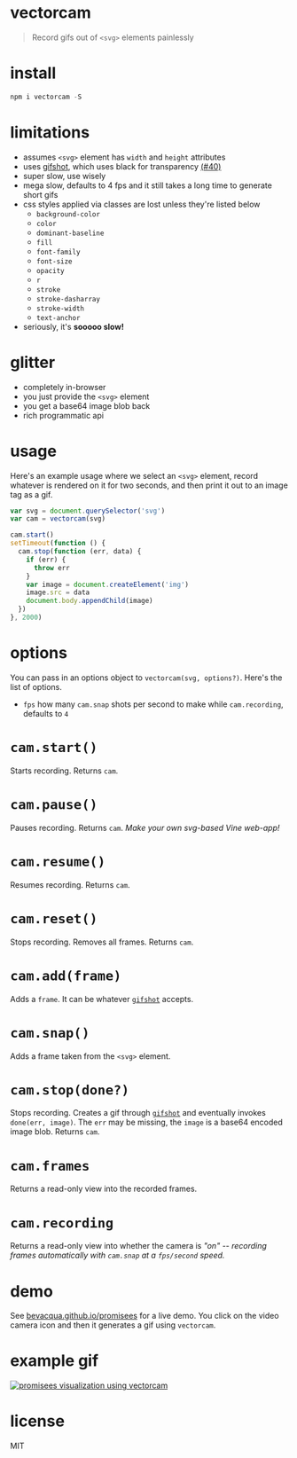 # vectorcam

> Record gifs out of `<svg>` elements painlessly

# install

```js
npm i vectorcam -S
```

# limitations

- assumes `<svg>` element has `width` and `height` attributes
- uses [gifshot][1], which uses black for transparency [(#40)][2]
- super slow, use wisely
- mega slow, defaults to 4 fps and it still takes a long time to generate short gifs
- css styles applied via classes are lost unless they're listed below
  - `background-color`
  - `color`
  - `dominant-baseline`
  - `fill`
  - `font-family`
  - `font-size`
  - `opacity`
  - `r`
  - `stroke`
  - `stroke-dasharray`
  - `stroke-width`
  - `text-anchor`
- seriously, it's **sooooo slow!**

# glitter

- completely in-browser
- you just provide the `<svg>` element
- you get a base64 image blob back
- rich programmatic api

# usage

Here's an example usage where we select an `<svg>` element, record whatever is rendered on it for two seconds, and then print it out to an image tag as a gif.

```js
var svg = document.querySelector('svg')
var cam = vectorcam(svg)

cam.start()
setTimeout(function () {
  cam.stop(function (err, data) {
    if (err) {
      throw err
    }
    var image = document.createElement('img')
    image.src = data
    document.body.appendChild(image)
  })
}, 2000)
```

# options

You can pass in an options object to `vectorcam(svg, options?)`. Here's the list of options.

- `fps` how many `cam.snap` shots per second to make while `cam.recording`, defaults to `4`

# `cam.start()`

Starts recording. Returns `cam`.

# `cam.pause()`

Pauses recording. Returns `cam`. _Make your own svg-based Vine web-app!_

# `cam.resume()`

Resumes recording. Returns `cam`.

# `cam.reset()`

Stops recording. Removes all frames. Returns `cam`.

# `cam.add(frame)`

Adds a `frame`. It can be whatever [`gifshot`][1] accepts.

# `cam.snap()`

Adds a frame taken from the `<svg>` element.

# `cam.stop(done?)`

Stops recording. Creates a gif through [`gifshot`][1] and eventually invokes `done(err, image)`. The `err` may be missing, the `image` is a base64 encoded image blob. Returns `cam`.

# `cam.frames`

Returns a read-only view into the recorded frames.

# `cam.recording`

Returns a read-only view into whether the camera is _"on"_ _-- recording frames automatically with `cam.snap` at a `fps/second` speed._

# demo

See [bevacqua.github.io/promisees][3] for a live demo. You click on the video camera icon and then it generates a gif using `vectorcam`.

# example gif

[![promisees visualization using vectorcam][4]][3]

# license

MIT

[1]: https://github.com/yahoo/gifshot
[2]: https://github.com/yahoo/gifshot/issues/40
[3]: http://bevacqua.github.io/promisees
[4]: http://i.imgur.com/Ou5Q0Nb.gif
